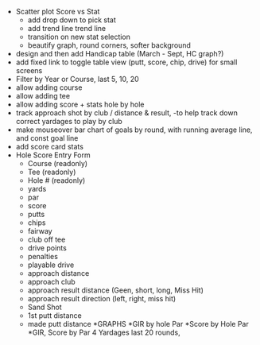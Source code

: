 * Scatter plot Score vs Stat 
    * add drop down to pick stat 
    * add trend line trend line
    * transition on new stat selection
    * beautify graph, round corners, softer background
* design and then add Handicap table (March - Sept, HC graph?)
* add fixed link to toggle table view (putt, score, chip, drive) for small screens
* Filter by Year or Course, last 5, 10, 20
* allow adding course
* allow adding tee
* allow adding score + stats hole by hole
* track approach shot by club / distance & result, -to help track down correct yardages to play by club
* make mouseover bar chart of goals by round, with running average line, and const goal line
* add score card stats
* Hole Score Entry Form
    * Course (readonly)
    * Tee (readonly)
    * Hole # (readonly)
    * yards
    * par
    * score
    * putts
    * chips
    * fairway
    * club off tee
    * drive points
    * penalties
    * playable drive
    * approach distance
    * approach club
    * approach result distance (Geen, short, long, Miss Hit)
    * approach result direction (left, right, miss hit)
    * Sand Shot
    * 1st putt distance
    * made putt distance
*GRAPHS
    *GIR by hole Par
    *Score by Hole Par
    *GIR, Score by Par 4 Yardages last 20 rounds,